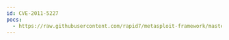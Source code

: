 ```yaml
---
id: CVE-2011-5227
pocs:
  - https://raw.githubusercontent.com/rapid7/metasploit-framework/master/modules/exploits/windows/misc/enterasys_netsight_syslog_bof.rb
---
```

